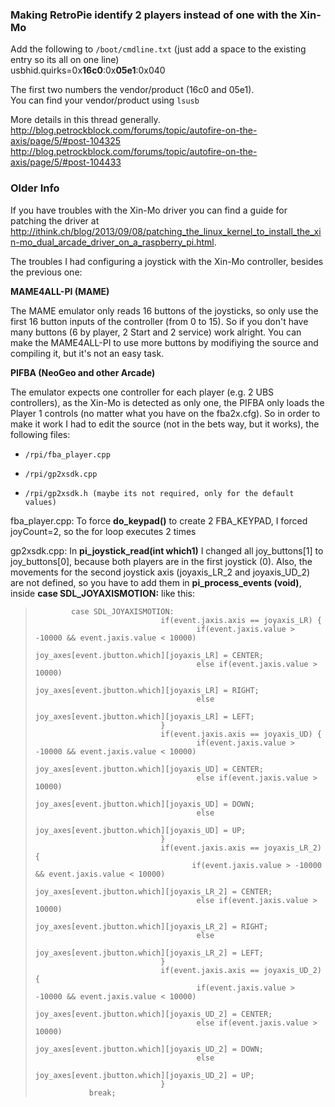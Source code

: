 ### Making RetroPie identify 2 players instead of one with the Xin-Mo  
  
Add the following to `/boot/cmdline.txt` (just add a space to the existing entry so its all on one line)  
usbhid.quirks=0x**16c0**:0x**05e1**:0x040  
  
The first two numbers the vendor/product (16c0 and 05e1).  
You can find your vendor/product using `lsusb`  
  
More details in this thread generally.  
http://blog.petrockblock.com/forums/topic/autofire-on-the-axis/page/5/#post-104325
http://blog.petrockblock.com/forums/topic/autofire-on-the-axis/page/5/#post-104433

### Older Info

If you have troubles with the Xin-Mo driver you can find a guide for patching the driver at http://ithink.ch/blog/2013/09/08/patching_the_linux_kernel_to_install_the_xin-mo_dual_arcade_driver_on_a_raspberry_pi.html.

The troubles I had configuring a joystick with the Xin-Mo controller, besides the previous one:

**MAME4ALL-PI (MAME)**

The MAME emulator only reads 16 buttons of the joysticks, so only use the first 16 button inputs of the controller (from 0 to 15). So if you don't have many buttons (6 by player, 2 Start and 2 service) work alright. You can make the MAME4ALL-PI to use more buttons by modifiying the source and compiling it, but it's not an easy task.

**PIFBA (NeoGeo and other Arcade)**

The emulator expects one controller for each player (e.g. 2 UBS controllers), as the Xin-Mo is detected as only one, the PIFBA only loads the Player 1 controls (no matter what you have on the fba2x.cfg).
So in order to make it work I had to edit the source (not in the bets way, but it works), the following files:
*     /rpi/fba_player.cpp
*     /rpi/gp2xsdk.cpp
*     /rpi/gp2xsdk.h (maybe its not required, only for the default values)

fba_player.cpp: To force **do_keypad()** to create 2 FBA_KEYPAD, I forced joyCount=2, so the for loop executes 2 times

gp2xsdk.cpp:
In **pi_joystick_read(int which1)** I changed all joy_buttons[1] to joy_buttons[0], because both players are in the first joystick (0). 
Also, the movements for the second joystick axis (joyaxis_LR_2 and joyaxis_UD_2) are not defined, so you have to add them in **pi_process_events (void)**, inside **case SDL_JOYAXISMOTION:** like this:

>             case SDL_JOYAXISMOTION:
>                                 if(event.jaxis.axis == joyaxis_LR) {
>                                         if(event.jaxis.value > -10000 && event.jaxis.value < 10000)
>                                                 joy_axes[event.jbutton.which][joyaxis_LR] = CENTER;
>                                         else if(event.jaxis.value > 10000)
>                                                 joy_axes[event.jbutton.which][joyaxis_LR] = RIGHT;
>                                         else
>                                                 joy_axes[event.jbutton.which][joyaxis_LR] = LEFT;
>                                 }
>                                 if(event.jaxis.axis == joyaxis_UD) {
>                                         if(event.jaxis.value > -10000 && event.jaxis.value < 10000)
>                                                 joy_axes[event.jbutton.which][joyaxis_UD] = CENTER;
>                                         else if(event.jaxis.value > 10000)
>                                                 joy_axes[event.jbutton.which][joyaxis_UD] = DOWN;
>                                         else
>                                                 joy_axes[event.jbutton.which][joyaxis_UD] = UP;
>                                 }
>                                 if(event.jaxis.axis == joyaxis_LR_2) {
>                                        if(event.jaxis.value > -10000 && event.jaxis.value < 10000)
>                                                 joy_axes[event.jbutton.which][joyaxis_LR_2] = CENTER;
>                                         else if(event.jaxis.value > 10000)
>                                                 joy_axes[event.jbutton.which][joyaxis_LR_2] = RIGHT;
>                                         else
>                                                 joy_axes[event.jbutton.which][joyaxis_LR_2] = LEFT;
>                                 }
>                                 if(event.jaxis.axis == joyaxis_UD_2) {
>                                         if(event.jaxis.value > -10000 && event.jaxis.value < 10000)
>                                                 joy_axes[event.jbutton.which][joyaxis_UD_2] = CENTER;
>                                         else if(event.jaxis.value > 10000)
>                                                 joy_axes[event.jbutton.which][joyaxis_UD_2] = DOWN;
>                                         else
>                                                 joy_axes[event.jbutton.which][joyaxis_UD_2] = UP;
>                                 }
>                 break;